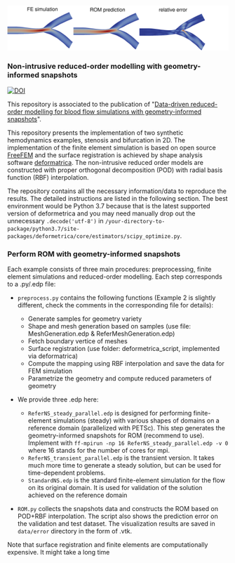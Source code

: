 ![](https://github.com/DongweiYe/ROM-with-geometry-informed-snapshots/blob/main/github_figure.png)
### Non-intrusive reduced-order modelling with geometry-informed snapshots
[![DOI](https://zenodo.org/badge/DOI/10.5281/zenodo.10029572.svg)](https://doi.org/10.5281/zenodo.10029572)

This repository is associated to the publication of "[Data-driven reduced-order modelling for blood flow simulations with geometry-informed snapshots](https://www.sciencedirect.com/science/article/pii/S0021999123007349)". 

This repository presents the implementation of two synthetic hemodynamics examples, stenosis and bifurcation in 2D. The implementation of the finite element simulation is based on open source [FreeFEM](https://freefem.org/) and the surface registration is achieved by shape analysis software [deformatrica](https://www.deformetrica.org/). The non-intrusive reduced order models are constructed with proper orthogonal decomposition (POD) with radial basis function (RBF) interpolation.

The repository contains all the necessary information/data to reproduce the results. The detailed instructions are listed in the following section. The best environment would be Python 3.7 because that is the latest supported version of deformetrica and you may need manually drop out the unnecessary `.decode('utf-8')` in `/your-directory-to-package/python3.7/site-packages/deformetrica/core/estimators/scipy_optimize.py`.

### Perform ROM with geometry-informed snapshots
Each example consists of three main procedures: preprocessing, finite element simulations and reduced-order modelling. Each step corresponds to a .py/.edp file:
* `preprocess.py` contains the following functions (Example 2 is slightly different, check the comments in the corresponding file for details):
  - Generate samples for geometry variety         
  - Shape and mesh generation based on samples (use file: MeshGeneration.edp & ReferMeshGeneration.edp)
  - Fetch boundary vertice of meshes 
  - Surface registration (use folder: deformetrica_script, implemented via deformatrica)
  - Compute the mapping using RBF interpolation and save the data for FEM simulation
  - Parametrize the geometry and compute reduced parameters of geometry

* We provide three .edp here:
  - `ReferNS_steady_parallel.edp` is designed for performing finite-element simulations (steady) with various shapes of domains on a reference domain (parallelized with PETSc). This step generates the geometry-informed snapshots for ROM (recommend to use). 
    Implement with `ff-mpirun -np 16 ReferNS_steady_parallel.edp -v 0` where 16 stands for the number of cores for mpi.
  - `ReferNS_transient_parallel.edp` is the transient version. It takes much more time to generate a steady solution, but can be used for time-dependent problems.
  - `StandardNS.edp` is the standard finite-element simulation for the flow on its original domain. It is used for validation of the solution achieved on the reference domain

* `ROM.py` collects the snapshots data and constructs the ROM based on POD+RBF interpolation. The script also shows the prediction error on the validation and test dataset. The visualization results are saved in `data/error` directory in the form of .vtk. 

Note that surface registration and finite elements are computationally expensive. It might take a long time
